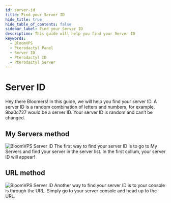 ```yaml
---
id: server-id
title: Find your Server ID
hide_title: true
hide_table_of_contents: false
sidebar_label: Find your Server ID
description: This guide will help you find your Server ID
keywords:
  - BloomVPS
  - Pterodactyl Panel
  - Server ID
  - Pterodactyl ID
  - Pterodactyl Server
---
```

# Server ID
Hey there Bloomers! In this guide, we will help you find your server ID. A server ID is a random combination of letters and numbers, for example, 9ba0c727 would be a server ID. Your server ID is random and can’t be changed.

## My Servers method
![BloomVPS Server ID](../static/img/server-id/serverid2.png)
The first way to find your server ID is to go to My Servers and find your server in the server list. In the first collum, your server ID will appear!

## URL method
![BloomVPS Server ID](../static/img/server-id/serverid3.png)
Another way to find your server ID is to your console is through the URL. Simply go to your server console and head up to the URL. 
